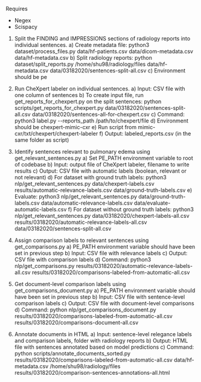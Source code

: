 Requires
- Negex 
- Scispacy

1. Split the FINDING and IMPRESSIONS sections of radiology reports into individual sentences.
	a) Create metadata file: python3 dataset/process_files.py data/hf-patients.csv data/dicom-metadata.csv data/hf-metadata.csv
	b) Split radiology reports: python dataset/split_reports.py /home/shu98/radiology/files data/hf-metadata.csv data/03182020/sentences-split-all.csv
	c) Environment should be pe

2. Run CheXpert labeler on individual sentences. 
    a) Input: CSV file with one column of sentences
    b) To create input file, run get_reports_for_chexpert.py on the split sentences: python scripts/get_reports_for_chexpert.py data/03182020/sentences-split-all.csv data/03182020/sentences-all-for-chexpert.csv
    c) Command: python3 label.py --reports_path /path/to/chexpert/file
    d) Environment should be chexpert-mimic-cxr
    e) Run script from mimic-cxr/txt/chexpert/chexpert-labeler
    f) Output: labeled_reports.csv (in the same folder as script)

3. Identify sentences relevant to pulmonary edema using get_relevant_sentences.py
	a) Set PE_PATH environment variable to root of codebase 
    b) Input: output file of CheXpert labeler, filename to write results 
    c) Output: CSV file with automatic labels (boolean, relevant or not relevant)
    d) For dataset with ground truth labels: python3 nlp/get_relevant_sentences.py data/chexpert-labels.csv results/automatic-relevance-labels.csv data/ground-truth-labels.csv
    e) Evaluate: python3 nlp/get_relevant_sentences.py data/ground-truth-labels.csv data/automatic-relevance-labels.csv data/evaluate-automatic-labels.csv
    f) For dataset without ground truth labels: python3 nlp/get_relevant_sentences.py data/03182020/chexpert-labels-all.csv results/03182020/automatic-relevance-labels-all.csv data/03182020/sentences-split-all.csv

4. Assign comparison labels to relevant sentences using get_comparisons.py
	a) PE_PATH environment variable should have been set in previous step
	b) Input: CSV file with relevance labels
	c) Output: CSV file with comparison labels 
	d) Command: python3 nlp/get_comparisons.py results/03182020/automatic-relevance-labels-all.csv results/03182020/comparisons-labeled-from-automatic-all.csv

5. Get document-level comparison labels using get_comparisons_document.py
	a) PE_PATH environment variable should have been set in previous step
	b) Input: CSV file with sentence-level comparison labels 
	c) Output: CSV file with document-level comparisons 
	d) Command: python nlp/get_comparisons_document.py results/03182020/comparisons-labeled-from-automatic-all.csv results/03182020/comparisons-document-all.csv

6. Annotate documents in HTML 
	a) Input: sentence-level relegance labels and comparison labels, folder with radiology reports
	b) Output: HTML file with sentences annotated based on model predictions 
	c) Command: python scripts/annotate_documents_sorted.py results/03182020/comparisons-labeled-from-automatic-all.csv data/hf-metadata.csv /home/shu98/radiology/files results/03182020/comparison-sentences-annotations-all.html